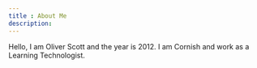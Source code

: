 ```yaml
---
title : About Me
description:
---
```


Hello, I am Oliver Scott and the year is 2012. I am Cornish and work as a Learning Technologist.
